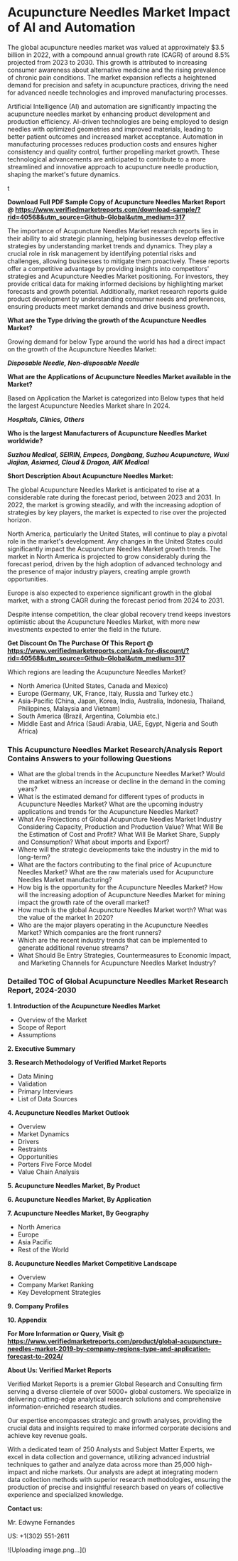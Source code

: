 <h1>Acupuncture Needles Market Impact of AI and Automation</h1><p>The global acupuncture needles market was valued at approximately $3.5 billion in 2022, with a compound annual growth rate (CAGR) of around 8.5% projected from 2023 to 2030. This growth is attributed to increasing consumer awareness about alternative medicine and the rising prevalence of chronic pain conditions. The market expansion reflects a heightened demand for precision and safety in acupuncture practices, driving the need for advanced needle technologies and improved manufacturing processes.</p><p>Artificial Intelligence (AI) and automation are significantly impacting the acupuncture needles market by enhancing product development and production efficiency. AI-driven technologies are being employed to design needles with optimized geometries and improved materials, leading to better patient outcomes and increased market acceptance. Automation in manufacturing processes reduces production costs and ensures higher consistency and quality control, further propelling market growth. These technological advancements are anticipated to contribute to a more streamlined and innovative approach to acupuncture needle production, shaping the market's future dynamics.</p>t</p><p id="" class=""><strong>Download Full PDF Sample Copy of Acupuncture Needles Market Report @ <a href="https://www.verifiedmarketreports.com/download-sample/?rid=40568&utm_source=Github-Global&utm_medium=317" target="_blank">https://www.verifiedmarketreports.com/download-sample/?rid=40568&utm_source=Github-Global&utm_medium=317</a></strong></p><p>The importance of&nbsp;Acupuncture Needles Market research reports lies in their ability to aid strategic planning, helping businesses develop effective strategies by understanding market trends and dynamics. They play a crucial role in risk management by identifying potential risks and challenges, allowing businesses to mitigate them proactively. These reports offer a competitive advantage by providing insights into competitors' strategies and Acupuncture Needles Market positioning. For investors, they provide critical data for making informed decisions by highlighting market forecasts and growth potential. Additionally, market research reports guide product development by understanding consumer needs and preferences, ensuring products meet market demands and drive business growth.</p><p><strong>What are the&nbsp;Type driving the growth of the Acupuncture Needles Market?</strong></p><p id="" class="">Growing demand for below Type around the world has had a direct impact on the growth of the Acupuncture Needles Market:</p><em><strong>Disposable Needle, Non-disposable Needle</strong></em></p><strong>What are the&nbsp;Applications&nbsp;of Acupuncture Needles Market available in the Market?</strong></p><p id="" class="">Based on Application the Market is categorized into Below types that held the largest Acupuncture Needles Market share In 2024.</p><em><strong>Hospitals, Clinics, Others</strong></em></p><strong>Who is the largest Manufacturers of Acupuncture Needles Market worldwide?</strong></p><p><em><strong>Suzhou Medical, SEIRIN, Empecs, Dongbang, Suzhou Acupuncture, Wuxi Jiajian, Asiamed, Cloud & Dragon, AIK Medical</strong></em></p><p id="" class=""><strong>Short Description About Acupuncture Needles Market:</strong></p><p>The global Acupuncture Needles Market is anticipated to rise at a considerable rate during the forecast period, between 2023 and 2031. In 2022, the market is growing steadily, and with the increasing adoption of strategies by key players, the market is expected to rise over the projected horizon.</p><p>North America, particularly the United States, will continue to play a pivotal role in the market's development. Any changes in the United States could significantly impact the Acupuncture Needles Market growth trends. The market in North America is projected to grow considerably during the forecast period, driven by the high adoption of advanced technology and the presence of major industry players, creating ample growth opportunities.</p><p>Europe is also expected to experience significant growth in the global market, with a strong CAGR during the forecast period from 2024 to 2031.</p><p>Despite intense competition, the clear global recovery trend keeps investors optimistic about the Acupuncture Needles Market, with more new investments expected to enter the field in the future.</p><p id="" class=""><strong>Get Discount On The Purchase Of This Report @ <a href="https://www.verifiedmarketreports.com/ask-for-discount/?rid=40568&utm_source=Github-Global&utm_medium=317" target="_blank">https://www.verifiedmarketreports.com/ask-for-discount/?rid=40568&utm_source=Github-Global&utm_medium=317</a></strong></p>Which regions are leading the Acupuncture Needles Market?</p><ul><li>North America (United States, Canada and Mexico)</li><li>Europe (Germany, UK, France, Italy, Russia and Turkey etc.)</li><li>Asia-Pacific (China, Japan, Korea, India, Australia, Indonesia, Thailand, Philippines, Malaysia and Vietnam)</li><li>South America (Brazil, Argentina, Columbia etc.)</li><li>Middle East and Africa (Saudi Arabia, UAE, Egypt, Nigeria and South Africa)</li></ul><h3 id="" class="">This Acupuncture Needles Market Research/Analysis Report Contains Answers to your following Questions</h3><ul><li>What are the global trends in the Acupuncture Needles Market? Would the market witness an increase or decline in the demand in the coming years?</li><li>What is the estimated demand for different types of products in Acupuncture Needles Market? What are the upcoming industry applications and trends for the Acupuncture Needles Market?</li><li>What Are Projections of Global Acupuncture Needles Market Industry Considering Capacity, Production and Production Value? What Will Be the Estimation of Cost and Profit? What Will Be Market Share, Supply and Consumption? What about imports and Export?</li><li>Where will the strategic developments take the industry in the mid to long-term?</li><li>What are the factors contributing to the final price of Acupuncture Needles Market? What are the raw materials used for Acupuncture Needles Market manufacturing?</li><li>How big is the opportunity for the Acupuncture Needles Market? How will the increasing adoption of Acupuncture Needles Market for mining impact the growth rate of the overall market?</li><li>How much is the global Acupuncture Needles Market worth? What was the value of the market In 2020?</li><li>Who are the major players operating in the Acupuncture Needles Market? Which companies are the front runners?</li><li>Which are the recent industry trends that can be implemented to generate additional revenue streams?</li><li>What Should Be Entry Strategies, Countermeasures to Economic Impact, and Marketing Channels for Acupuncture Needles Market Industry?</li></ul><h3 id="" class="">Detailed TOC of Global Acupuncture Needles Market Research Report, 2024-2030</h3><p id="" class=""><strong>1. Introduction of the Acupuncture Needles Market</strong></p><ul><li>Overview of the Market</li><li>Scope of Report</li><li>Assumptions</li></ul><p id="" class=""><strong>2. Executive Summary</strong></p><p id="" class=""><strong>3. Research Methodology of Verified Market Reports</strong></p><ul><li>Data Mining</li><li>Validation</li><li>Primary Interviews</li><li>List of Data Sources</li></ul><p id="" class=""><strong>4. Acupuncture Needles Market Outlook</strong></p><ul><li>Overview</li><li>Market Dynamics</li><li>Drivers</li><li>Restraints</li><li>Opportunities</li><li>Porters Five Force Model</li><li>Value Chain Analysis</li></ul><p id="" class=""><strong>5. Acupuncture Needles Market, By Product</strong></p><p id="" class=""><strong>6. Acupuncture Needles Market, By Application</strong></p><p id="" class=""><strong>7. Acupuncture Needles Market, By Geography</strong></p><ul><li>North America</li><li>Europe</li><li>Asia Pacific</li><li>Rest of the World</li></ul><p id="" class=""><strong>8. Acupuncture Needles Market Competitive Landscape</strong></p><ul><li>Overview</li><li>Company Market Ranking</li><li>Key Development Strategies</li></ul><p id="" class=""><strong>9. Company Profiles</strong></p><p id="" class=""><strong>10. Appendix</strong></p><p id="" class=""><strong>For More Information or Query, Visit @ <a href="https://www.verifiedmarketreports.com/product/global-acupuncture-needles-market-2019-by-company-regions-type-and-application-forecast-to-2024/" target="_blank">https://www.verifiedmarketreports.com/product/global-acupuncture-needles-market-2019-by-company-regions-type-and-application-forecast-to-2024/</a></strong></p><p id="" class=""><strong>About Us: Verified Market Reports</strong></p><p id="" class="">Verified Market Reports is a premier Global Research and Consulting firm serving a diverse clientele of over 5000+ global customers. We specialize in delivering cutting-edge analytical research solutions and comprehensive information-enriched research studies.</p><p id="" class="">Our expertise encompasses strategic and growth analyses, providing the crucial data and insights required to make informed corporate decisions and achieve key revenue goals.</p><p id="" class="">With a dedicated team of 250 Analysts and Subject Matter Experts, we excel in data collection and governance, utilizing advanced industrial techniques to gather and analyze data across more than 25,000 high-impact and niche markets. Our analysts are adept at integrating modern data collection methods with superior research methodologies, ensuring the production of precise and insightful research based on years of collective experience and specialized knowledge.</p><p id="" class=""><strong>Contact us:</strong></p><p id="" class="">Mr. Edwyne Fernandes</p><p id="" class="">US: +1(302) 551-2611</p>
![Uploading image.png…]()

